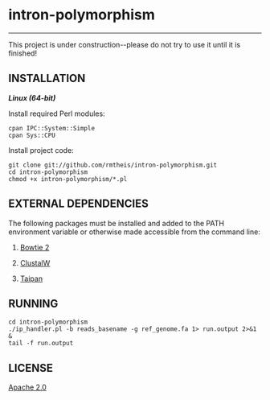 # intron-polymorphism
* * *

This project is under construction--please do not try to use it until it is finished!

## INSTALLATION
**_Linux (64-bit)_**

Install required Perl modules:

    cpan IPC::System::Simple
    cpan Sys::CPU

Install project code:

    git clone git://github.com/rmtheis/intron-polymorphism.git
    cd intron-polymorphism
    chmod +x intron-polymorphism/*.pl

## EXTERNAL DEPENDENCIES

The following packages must be installed and added to the PATH environment variable or otherwise made accessible from the command line:

1. [Bowtie 2](http://bowtie-bio.sourceforge.net/bowtie2/)

2. [ClustalW](http://www.ebi.ac.uk/Tools/msa/clustalw2/)

3. [Taipan](http://sourceforge.net/projects/taipan/)

## RUNNING

    cd intron-polymorphism
    ./ip_handler.pl -b reads_basename -g ref_genome.fa 1> run.output 2>&1 &
    tail -f run.output

## LICENSE

[Apache 2.0](http://www.apache.org/licenses/LICENSE-2.0.html)
